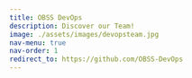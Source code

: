 ```yaml
---
title: OBSS DevOps
description: Discover our Team!
image: ./assets/images/devopsteam.jpg
nav-menu: true
nav-order: 1
redirect_to: https://github.com/OBSS-DevOps
---
```


